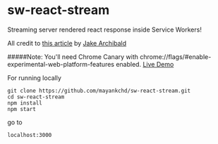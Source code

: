 # sw-react-stream
Streaming server rendered react response inside Service Workers!

All credit to [this article](https://jakearchibald.com/2016/streams-ftw/) by [Jake Archibald](https://github.com/jakearchibald)


#####Note: You'll need Chrome Canary with chrome://flags/#enable-experimental-web-platform-features enabled.
[Live Demo](https://sw-react-stream.herokuapp.com/)

For running locally

```
git clone https://github.com/mayankchd/sw-react-stream.git
cd sw-react-stream
npm install
npm start
```
go to 
```
localhost:3000
```
